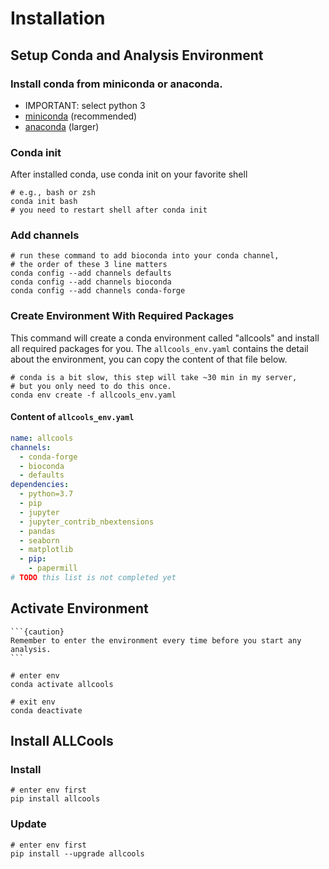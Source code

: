 # Installation
## Setup Conda and Analysis Environment

### Install conda from miniconda or anaconda.
- IMPORTANT: select python 3
- [miniconda](https://docs.conda.io/en/latest/miniconda.html) (recommended)
- [anaconda](https://www.anaconda.com/products/individual) (larger)

### Conda init
After installed conda, use conda init on your favorite shell
```shell
# e.g., bash or zsh
conda init bash
# you need to restart shell after conda init
```

### Add channels
```shell
# run these command to add bioconda into your conda channel, 
# the order of these 3 line matters
conda config --add channels defaults
conda config --add channels bioconda
conda config --add channels conda-forge
```

### Create Environment With Required Packages
This command will create a conda environment called "allcools" and install all required packages for you. 
The `allcools_env.yaml` contains the detail about the environment, you can copy the content of that file below.
```shell
# conda is a bit slow, this step will take ~30 min in my server, 
# but you only need to do this once.
conda env create -f allcools_env.yaml
```

#### Content of `allcools_env.yaml`
```yaml
name: allcools
channels:
  - conda-forge
  - bioconda
  - defaults
dependencies:
  - python=3.7
  - pip
  - jupyter
  - jupyter_contrib_nbextensions
  - pandas
  - seaborn
  - matplotlib
  - pip:
    - papermill
# TODO this list is not completed yet
```

## Activate Environment
````{margin}
```{caution}
Remember to enter the environment every time before you start any analysis.
```
````
```shell
# enter env
conda activate allcools

# exit env
conda deactivate
```

## Install ALLCools
### Install
```shell
# enter env first
pip install allcools
```

### Update
```shell
# enter env first
pip install --upgrade allcools
```
